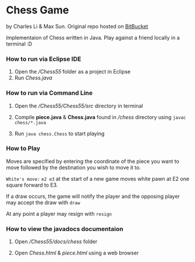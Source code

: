 # Chess Game

by Charles Li & Max Sun. Original repo hosted on [BitBucket](https://bitbucket.org/ms2814/55.git)

Implementaion of Chess written in Java. Play against a friend locally in a terminal :D

### How to run via Eclipse IDE
1. Open the */Chess55* folder as a project in Eclipse
2. Run *Chess.java*


### How to run via Command Line
1. Open the */Chess55/Chess55/src* directory in terminal

2. Compile **piece.java** & **Chess.java** found in */chess* directory using `javac chess/*.java`

3. Run `java chess.Chess` to start playing

### How to Play

Moves are specified by entering the coordinate of the piece you want to move followed by the destination you wish to move it to.

`White's move:`  `e2 e3` at the start of a new game moves white pawn at E2 one square forward to E3.

If a draw occurs, the game will notify the player and the opposing player may accept the draw with `draw`

At any point a player may resign with `resign`


### How to view the javadocs documentaion
1. Open */Chess55/docs/chess* folder

2. Open *Chess.html* & *piece.html* using a web browser

